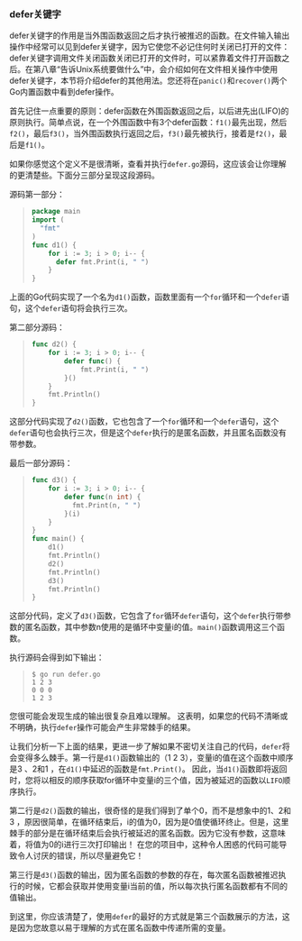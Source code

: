 ### defer关键字

defer关键字的作用是当外围函数返回之后才执行被推迟的函数。在文件输入输出操作中经常可以见到defer关键字，因为它使您不必记住何时关闭已打开的文件：defer关键字调用文件关闭函数关闭已打开的文件时，可以紧靠着文件打开函数之后。在第八章“告诉Unix系统要做什么”中，会介绍如何在文件相关操作中使用defer关键字，本节将介绍defer的其他用法。您还将在```panic()```和```recover()```两个Go内置函数中看到defer操作。

首先记住一点重要的原则：defer函数在外围函数返回之后，以后进先出(LIFO)的原则执行。简单点说，在一个外围函数中有3个defer函数：```f1()```最先出现，然后```f2()```，最后```f3()```，当外围函数执行返回之后，```f3()```最先被执行，接着是```f2()```，最后是```f1()```。

如果你感觉这个定义不是很清晰，查看并执行```defer.go```源码，这应该会让你理解的更清楚些。下面分三部分呈现这段源码。

源码第一部分：

> ``` go
> package main
> import (
> 	"fmt"
> )
> func d1() {
>     for i := 3; i > 0; i-- {
>     	defer fmt.Print(i, " ")
>     }
> }
> ```

上面的Go代码实现了一个名为```d1()```函数，函数里面有一个```for```循环和一个```defer```语句，这个```defer```语句将会执行三次。

第二部分源码：

> ```go
> func d2() {
>     for i := 3; i > 0; i-- {
>         defer func() {
>             fmt.Print(i, " ")
>         }()
>     }
>     fmt.Println()
> }
> ```

这部分代码实现了```d2()```函数，它也包含了一个```for```循环和一个```defer```语句，这个```defer```语句也会执行三次，但是这个```defer```执行的是匿名函数，并且匿名函数没有带参数。

最后一部分源码：

> ```go
> func d3() {
>     for i := 3; i > 0; i-- {
>         defer func(n int) {
>         	fmt.Print(n, " ")
>         }(i)
>     }
> }
> func main() {
>     d1()
>     fmt.Println()
>     d2()
>     fmt.Println()
>     d3()
>     fmt.Println()
> }
> ```

这部分代码，定义了```d3()```函数，它包含了```for```循环```defer```语句，这个```defer```执行带参数的匿名函数，其中参数n使用的是循环中变量i的值。```main()```函数调用这三个函数。

执行源码会得到如下输出：

> ``` shell
> $ go run defer.go
> 1 2 3
> 0 0 0
> 1 2 3
> ```

您很可能会发现生成的输出很复杂且难以理解。 这表明，如果您的代码不清晰或不明确，执行```defer```操作可能会产生非常棘手的结果。

让我们分析一下上面的结果，更进一步了解如果不密切关注自己的代码，```defer```将会变得多么棘手。第一行是```d1()```函数输出的（1 2 3），变量i的值在这个函数中顺序是3 、2和1 ，在```d1()```中延迟的函数是```fmt.Print()```。 因此，当```d1()```函数即将返回时，您将以相反的顺序获取for循环中变量i的三个值，因为被延迟的函数以```LIFO```顺序执行。

第二行是```d2()```函数的输出，很奇怪的是我们得到了单个0，而不是想象中的1、2和3 ，原因很简单，在循环结束后，i的值为0，因为是0值使循环终止。但是，这里棘手的部分是在循环结束后会执行被延迟的匿名函数。因为它没有参数，这意味着，将值为0的i进行三次打印输出！ 在您的项目中，这种令人困惑的代码可能导致令人讨厌的错误，所以尽量避免它！

第三行是```d3()```函数的输出，因为匿名函数的参数的存在，每次匿名函数被推迟执行的时候，它都会获取并使用变量i当前的值，所以每次执行匿名函数都有不同的值输出。

到这里，你应该清楚了，使用```defer```的最好的方式就是第三个函数展示的方法，这是因为您故意以易于理解的方式在匿名函数中传递所需的变量。